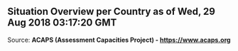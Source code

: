 ## Situation Overview per Country as of Wed, 29 Aug 2018 03:17:20 GMT

Source: **ACAPS (Assessment Capacities Project) - https://www.acaps.org**